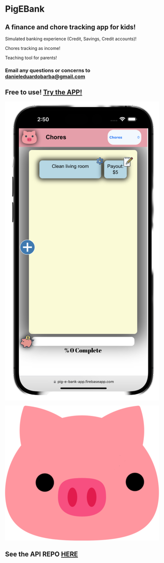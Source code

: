 # PigEBank

## A finance and chore tracking app for kids!

Simulated banking experience (Credit, Savings, Credit accounts)!

Chores tracking as income!

Teaching tool for parents!

### Email any questions or concerns to danieleduardobarba@gmail.com

## Free to use! [Try the APP!](https://app.pigebank.click)

![](./src/assets/demo-phone.png)

![](./src/assets/looking-logo.png)

## See the API REPO [HERE](https://github.com/DanielEduardoBarba/pig-e-bank-api)


